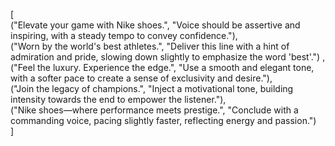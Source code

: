 [  
  ("Elevate your game with Nike shoes.", "Voice should be assertive and inspiring, with a steady tempo to convey confidence."),  
  ("Worn by the world's best athletes.", "Deliver this line with a hint of admiration and pride, slowing down slightly to emphasize the word 'best'.") ,  
  ("Feel the luxury. Experience the edge.", "Use a smooth and elegant tone, with a softer pace to create a sense of exclusivity and desire."),  
  ("Join the legacy of champions.", "Inject a motivational tone, building intensity towards the end to empower the listener."),  
  ("Nike shoes—where performance meets prestige.", "Conclude with a commanding voice, pacing slightly faster, reflecting energy and passion.")  
]